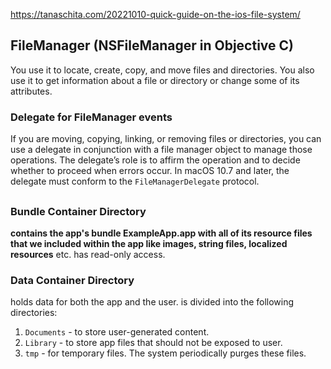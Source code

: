 

https://tanaschita.com/20221010-quick-guide-on-the-ios-file-system/

## FileManager (NSFileManager in Objective C)

You use it to locate, create, copy, and move files and directories. You also use it to get information about a file or directory or change some of its attributes.


### Delegate for FileManager events

If you are moving, copying, linking, or removing files or directories, you can use a delegate in conjunction with a file manager object to manage those operations. The delegate’s role is to affirm the operation and to decide whether to proceed when errors occur. In macOS 10.7 and later, the delegate must conform to the `FileManagerDelegate` protocol.



## 

### Bundle Container Directory
**contains the app's bundle ExampleApp.app with all of its resource files that we included within the app like images, string files, localized resources** etc. has read-only access.

### Data Container Directory
holds data for both the app and the user.
is divided into the following directories:
1. `Documents` - to store user-generated content.
2. `Library` - to store app files that should not be exposed to user.
3. `tmp` - for temporary files. The system periodically purges these files.